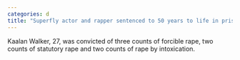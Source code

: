 ```yaml
---
categories: d
title: "Superfly actor and rapper sentenced to 50 years to life in prison for multiple rapes"
---
```

Kaalan Walker, 27, was convicted of three counts of forcible rape, two counts of statutory rape and two counts of rape by intoxication.